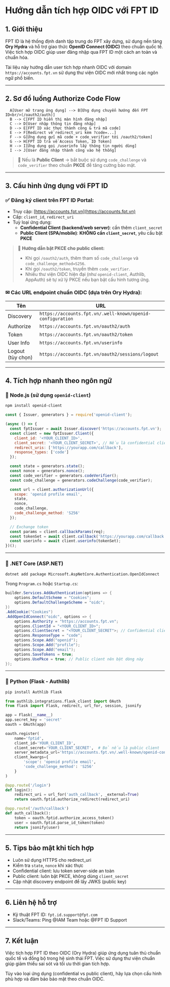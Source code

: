 # Hướng dẫn tích hợp OIDC với FPT ID

## 1. Giới thiệu

FPT ID là hệ thống định danh tập trung do FPT xây dựng, sử dụng nền tảng **Ory Hydra** và hỗ trợ giao thức **OpenID Connect (OIDC)** theo chuẩn quốc tế. Việc tích hợp OIDC giúp user đăng nhập qua FPT ID một cách an toàn và chuẩn hóa.

Tài liệu này hướng dẫn user tích hợp nhanh OIDC với domain `https://accounts.fpt.vn` sử dụng thư viện OIDC mới nhất trong các ngôn ngữ phổ biến.

---

## 2. Sơ đồ luồng Authorize Code Flow

```mermaid
  A[User mở trang ứng dụng] --> B[Ứng dụng chuyển hướng đến FPT ID<br/>(/oauth2/auth)]
  B --> C[FPT ID hiển thị màn hình đăng nhập]
  C --> D[User nhập thông tin đăng nhập]
  D --> E[FPT ID xác thực thành công & trả mã code]
  E --> F[Redirect về redirect_uri kèm ?code=...]
  F --> G[Ứng dụng gửi mã code + code_verifier tới /oauth2/token]
  G --> H[FPT ID trả về Access Token, ID Token]
  H --> I[Ứng dụng gọi /userinfo lấy thông tin người dùng]
  I --> J[User đăng nhập thành công vào hệ thống]
```

> 🔐 Nếu là **Public Client** → bắt buộc sử dụng `code_challenge` và `code_verifier` theo chuẩn **PKCE** để tăng cường bảo mật.

---

## 3. Cấu hình ứng dụng với FPT ID

### ✅ Đăng ký client trên FPT ID Portal:
- Truy cập: [https://accounts.fpt.vn](https://accounts.fpt.vn)
- Cấp: `client_id`, `redirect_uri`
- Tuỳ loại ứng dụng:
  - **Confidential Client (backend/web server)**: cần thêm `client_secret`
  - **Public Client (SPA/mobile)**: **KHÔNG cần `client_secret`**, yêu cầu bật **PKCE**

> 🔐 **Hướng dẫn bật PKCE cho public client:**
> - Khi gọi `/oauth2/auth`, thêm tham số `code_challenge` và `code_challenge_method=S256`.
> - Khi gọi `/oauth2/token`, truyền thêm `code_verifier`.
> - Nhiều thư viện OIDC hiện đại (như `openid-client`, Authlib, AppAuth) sẽ tự xử lý PKCE nếu bạn bật cấu hình tương ứng.

### ✉ Các URL endpoint chuẩn OIDC (dựa trên Ory Hydra):
| Tên | URL |
|------|-----|
| Discovery | `https://accounts.fpt.vn/.well-known/openid-configuration` |
| Authorize | `https://accounts.fpt.vn/oauth2/auth` |
| Token | `https://accounts.fpt.vn/oauth2/token` |
| User Info | `https://accounts.fpt.vn/userinfo` |
| Logout (tùy chọn) | `https://accounts.fpt.vn/oauth2/sessions/logout` |

---

## 4. Tích hợp nhanh theo ngôn ngữ

### 🚀 Node.js (sử dụng `openid-client`)
```bash
npm install openid-client
````

```js
const { Issuer, generators } = require('openid-client');

(async () => {
  const fptIssuer = await Issuer.discover('https://accounts.fpt.vn');
  const client = new fptIssuer.Client({
    client_id: '<YOUR_CLIENT_ID>',
    client_secret: '<YOUR_CLIENT_SECRET>', // Nếu là confidential client
    redirect_uris: ['https://yourapp.com/callback'],
    response_types: ['code']
  });

  const state = generators.state();
  const nonce = generators.nonce();
  const code_verifier = generators.codeVerifier();
  const code_challenge = generators.codeChallenge(code_verifier);

  const url = client.authorizationUrl({
    scope: 'openid profile email',
    state,
    nonce,
    code_challenge,
    code_challenge_method: 'S256'
  });

  // Exchange token
  const params = client.callbackParams(req);
  const tokenSet = await client.callback('https://yourapp.com/callback', params, { state, nonce, code_verifier });
  const userinfo = await client.userinfo(tokenSet);
})();
```

---

### 🚀 .NET Core (ASP.NET)

```bash
dotnet add package Microsoft.AspNetCore.Authentication.OpenIdConnect
```

Trong `Program.cs` hoặc `Startup.cs`:

```csharp
builder.Services.AddAuthentication(options => {
    options.DefaultScheme = "Cookies";
    options.DefaultChallengeScheme = "oidc";
})
.AddCookie("Cookies")
.AddOpenIdConnect("oidc", options => {
    options.Authority = "https://accounts.fpt.vn";
    options.ClientId = "<YOUR_CLIENT_ID>";
    options.ClientSecret = "<YOUR_CLIENT_SECRET">; // Confidential client
    options.ResponseType = "code";
    options.Scope.Add("openid");
    options.Scope.Add("profile");
    options.Scope.Add("email");
    options.SaveTokens = true;
    options.UsePkce = true; // Public client nên bật dòng này
});
```

---

### 🚀 Python (Flask - Authlib)

```bash
pip install Authlib Flask
```

```python
from authlib.integrations.flask_client import OAuth
from flask import Flask, redirect, url_for, session, jsonify

app = Flask(__name__)
app.secret_key = 'secret'
oauth = OAuth(app)

oauth.register(
    name='fptid',
    client_id='YOUR_CLIENT_ID',
    client_secret='YOUR_CLIENT_SECRET',  # Bỏ nếu là public client
    server_metadata_url='https://accounts.fpt.vn/.well-known/openid-configuration',
    client_kwargs={
        'scope': 'openid profile email',
        'code_challenge_method': 'S256'
    }
)

@app.route('/login')
def login():
    redirect_uri = url_for('auth_callback', _external=True)
    return oauth.fptid.authorize_redirect(redirect_uri)

@app.route('/auth/callback')
def auth_callback():
    token = oauth.fptid.authorize_access_token()
    user = oauth.fptid.parse_id_token(token)
    return jsonify(user)
```

---

## 5. Tips bảo mật khi tích hợp

* Luôn sử dụng HTTPS cho redirect\_uri
* Kiểm tra `state`, `nonce` khi xác thực
* Confidential client: lưu token server-side an toàn
* Public client: luôn bật PKCE, không dùng `client_secret`
* Cập nhật discovery endpoint để lấy JWKS (public key)

---

## 6. Liên hệ hỗ trợ

* Kỹ thuật FPT ID: `fpt.id.support@fpt.com`
* Slack/Teams: Ping @IAM Team hoặc @FPT ID Support

---

## 7. Kết luận

Việc tích hợp FPT ID theo OIDC (Ory Hydra) giúp ứng dụng tuân thủ chuẩn quốc tế và đồng bộ trong hệ sinh thái FPT. Việc sử dụng thư viện chuẩn giúp giảm thiểu sai sót và tối ưu thời gian tích hợp.

Tùy vào loại ứng dụng (confidential vs public client), hãy lựa chọn cấu hình phù hợp và đảm bảo bảo mật theo chuẩn OIDC.
